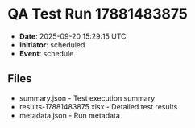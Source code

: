 # QA Test Run 17881483875

- **Date**: 2025-09-20 15:29:15 UTC
- **Initiator**: scheduled
- **Event**: schedule

## Files
- summary.json - Test execution summary
- results-17881483875.xlsx - Detailed test results
- metadata.json - Run metadata
